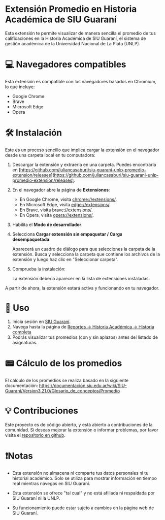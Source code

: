 # Extensión Promedio en Historia Académica de SIU Guaraní

Esta extensión te permite visualizar de manera sencilla el promedio de tus calificaciones en la Historia Académica de SIU Guaraní, el sistema de gestión académica de la Universidad Nacional de La Plata (UNLP).

# 💻 Navegadores compatibles
Esta extensión es compatible con los navegadores basados en Chromium, lo que incluye:

- Google Chrome
- Brave
- Microsoft Edge
- Opera

# 🛠️ Instalación
Este es un proceso sencillo que implica cargar la extensión en el navegador desde una carpeta local en tu computadora:

1. Descargar la extensión y extraerla en una carpeta. Puedes encontrarla en [https://github.com/juliancasaburi/siu-guarani-unlp-promedio-extension/releases](https://github.com/juliancasaburi/siu-guarani-unlp-promedio-extension/releases).

2. En el navegador abre la página de **Extensiones**:
   - En Google Chrome, visita [chrome://extensions/](chrome://extensions/).
   - En Microsoft Edge, visita [edge://extensions/](edge://extensions/).
   - En Brave, visita [brave://extensions/](brave://extensions/).
   - En Opera, visita [opera://extensions/](opera://extensions/).

3. Habilita el **Modo de desarrollador**.

4. Selecciona **Cargar extensión sin empaquetar / Carga desempaquetada**.

   Aparecerá un cuadro de diálogo para que selecciones la carpeta de la extensión. Busca y selecciona la carpeta que contiene los archivos de la extensión y luego haz clic en "Seleccionar carpeta".

5. Comprueba la instalación:

   La extensión debería aparecer en la lista de extensiones instaladas.

A partir de ahora, la extensión estará activa y funcionando en tu navegador.

# 📖 Uso
1. Inicia sesión en [SIU Guaraní](https://autogestion.guarani.unlp.edu.ar/).
2. Navega hasta la página de [Reportes -> Historia Académica -> Historia completa](https://autogestion.guarani.unlp.edu.ar/historia_academica)
3. Podrás visualizar tus promedios (con y sin aplazos) antes del listado de asignaturas.

# 📟 Cálculo de los promedios
El cálculo de los promedios se realiza basado en la siguiente documentación:
https://documentacion.siu.edu.ar/wiki/SIU-Guarani/Version3.21.0/Glosario_de_conceptos/Promedio

# 💡 Contribuciones
Este proyecto es de código abierto, y está abierto a contribuciones de la comunidad. Si deseas mejorar la extensión o informar problemas, por favor visita el [repositorio en github](https://github.com/juliancasaburi/siu-guarani-unlp-promedio-extension).

# ❗Notas
- Esta extensión no almacena ni comparte tus datos personales ni tu historial académico. Solo se utiliza para mostrar información en tiempo real mientras navegas en SIU Guaraní.

- Esta extensión se ofrece "tal cual" y no está afiliada ni respaldada por SIU Guaraní ni la UNLP.

- Su funcionamiento puede estar sujeto a cambios en la página web de SIU Guaraní.